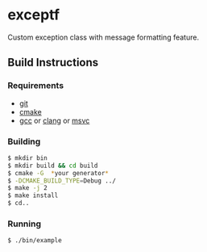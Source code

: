 # exceptf
Custom exception class with message formatting feature.

## Build Instructions

### Requirements

- [git](https://git-scm.com/)
- [cmake](https://cmake.org/)
- [gcc](https://www.gnu.org/software/gcc/) or [clang](https://clang.llvm.org/) or [msvc](https://visualstudio.microsoft.com/)

### Building

```bash
$ mkdir bin
$ mkdir build && cd build
$ cmake -G  *your generator*
$ -DCMAKE_BUILD_TYPE=Debug ../
$ make -j 2
$ make install
$ cd..
```

### Running

```bash
$ ./bin/example
```
